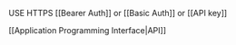 USE HTTPS
[[Bearer Auth]] or
[[Basic Auth]] or
[[API key]]

[[Application Programming Interface|API]]

